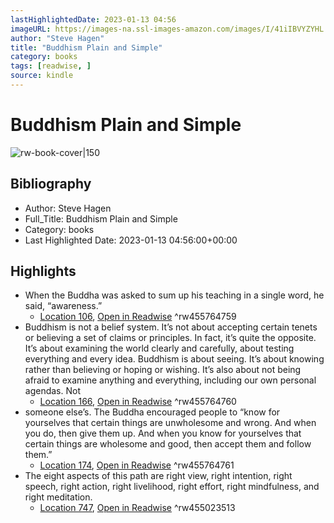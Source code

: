 ```yaml
---
lastHighlightedDate: 2023-01-13 04:56
imageURL: https://images-na.ssl-images-amazon.com/images/I/41iIBVYZYHL._SL200_.jpg
author: "Steve Hagen"
title: "Buddhism Plain and Simple"
category: books
tags: [readwise, ]
source: kindle
---
```

# Buddhism Plain and Simple

![rw-book-cover|150](https://images-na.ssl-images-amazon.com/images/I/41iIBVYZYHL._SL200_.jpg)

## Bibliography
- Author: Steve Hagen
- Full_Title: Buddhism Plain and Simple
- Category: books
- Last Highlighted Date: 2023-01-13 04:56:00+00:00

## Highlights
- When the Buddha was asked to sum up his teaching in a single word, he said, “awareness.”
    - [Location 106](https://readwise.io/to_kindle?action=open&asin=B005CVTTWM&location=106), [Open in Readwise](https://readwise.io/open/455764759)
^rw455764759
- Buddhism is not a belief system. It’s not about accepting certain tenets or believing a set of claims or principles. In fact, it’s quite the opposite. It’s about examining the world clearly and carefully, about testing everything and every idea. Buddhism is about seeing. It’s about knowing rather than believing or hoping or wishing. It’s also about not being afraid to examine anything and everything, including our own personal agendas. Not
    - [Location 166](https://readwise.io/to_kindle?action=open&asin=B005CVTTWM&location=166), [Open in Readwise](https://readwise.io/open/455764760)
^rw455764760
- someone else’s. The Buddha encouraged people to “know for yourselves that certain things are unwholesome and wrong. And when you do, then give them up. And when you know for yourselves that certain things are wholesome and good, then accept them and follow them.”
    - [Location 174](https://readwise.io/to_kindle?action=open&asin=B005CVTTWM&location=174), [Open in Readwise](https://readwise.io/open/455764761)
^rw455764761
- The eight aspects of this path are right view, right intention, right speech, right action, right livelihood, right effort, right mindfulness, and right meditation.
    - [Location 747](https://readwise.io/to_kindle?action=open&asin=B005CVTTWM&location=747), [Open in Readwise](https://readwise.io/open/455023513)
^rw455023513


